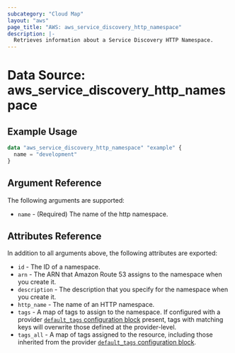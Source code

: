 ```yaml
---
subcategory: "Cloud Map"
layout: "aws"
page_title: "AWS: aws_service_discovery_http_namespace"
description: |-
  Retrieves information about a Service Discovery HTTP Namespace.
---
```


# Data Source: aws_service_discovery_http_namespace


## Example Usage

```terraform
data "aws_service_discovery_http_namespace" "example" {
  name = "development"
}
```

## Argument Reference

The following arguments are supported:

* `name` - (Required) The name of the http namespace.

## Attributes Reference

In addition to all arguments above, the following attributes are exported:

* `id` - The ID of a namespace.
* `arn` - The ARN that Amazon Route 53 assigns to the namespace when you create it.
* `description` - The description that you specify for the namespace when you create it.
* `http_name` - The name of an HTTP namespace.
* `tags` - A map of tags to assign to the namespace. If configured with a provider [`default_tags` configuration block](/docs/providers/aws/index.html#default_tags-configuration-block) present, tags with matching keys will overwrite those defined at the provider-level.
* `tags_all` - A map of tags assigned to the resource, including those inherited from the provider [`default_tags` configuration block](/docs/providers/aws/index.html#default_tags-configuration-block).

